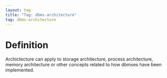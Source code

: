 ```yaml
---
layout: tag
title: "Tag: dbms-architecture"
tag: dbms-architecture
---
```

# Definition
Archictecture can apply to storage architecture, process architecture, memory architecture or other concepts related to how dbmses have been implemented.
